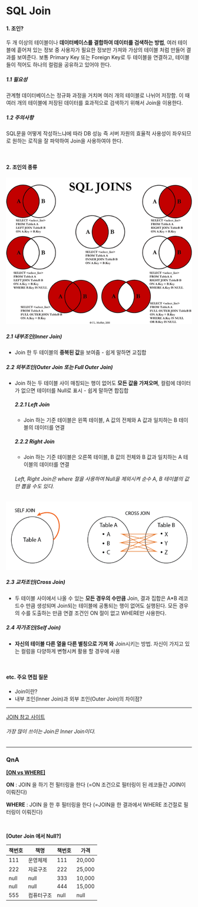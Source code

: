 # SQL Join

#### 1. 조인?

두 개 이상의 테이블이나 **데이터베이스를 결합하여 데이터를 검색하는 방법**, 여러 테이블에 흩어져 있는 정보 중 사용자가 필요한 정보만 가져와 가상의 테이블 처럼 만들어 결과를 보여준다. 보통 Primary Key 또는 Foreign Key로 두 테이블을 연결하고, 테이블들이 적어도 하나의 컬럼을 공유하고 있어야 한다. 

##### 1.1 필요성

관계형 데이터베이스는 정규화 과정을 거치며 여러 개의 테이블로 나뉘어 저장함. 이 때 여러 개의 테이블에 저장된 데이터를 효과적으로 검색하기 위해서 Join을 이용한다.

##### 1.2 주의사항

SQL문을 어떻게 작성하느냐에 따라 DB 성능 즉 서버 자원의 효율적 사용성이 좌우되므로 원하는 로직을 잘 파악하여 Join을 사용하여야 한다.

<br>

#### 2. 조인의 종류

![ex](DB.assets/Join_ex.png)

##### 2.1 내부조인(Inner Join)

* Join 한 두 테이블의 **중복된 값**을 보여줌 - 쉽게 말하면 교집합

##### 2.2 외부조인(Outer Join 또는 Full Outer Join)

* Join 하는 두 테이블 사이 매칭되는 행이 없어도 **모든 값을 가져오며**, 컬럼에 데이터가 없으면 테이터를 Null로 표시 - 쉽게 말하면 합집합

  ##### 2.2.1 Left Join

  * Join 하는 기준 테이블은 왼쪽 테이블, A 값의 전체와 A 값과 일치하는 B 테이블의 데이터를 연결

  ##### 2.2.2 Right Join

  * Join 하는 기준 테이블은 오른쪽 테이블, B 값의 전체와 B 값과 일치하는 A 테이블의 데이터를 연결

  ###### Left, Right Join은 where 절을 사용하여 Null을 제외시켜 순수 A, B 테이블의 값 만 뽑을 수도 있다.

![CrossselfJoin](DB.assets/Join_cross_self.png)

##### 2.3 교차조인(Cross Join)

* 두 테이블 사이에서 나올 수 있는 **모든 경우의 수만큼** Join, 결과 집합은 A*B 레코드수 만큼 생성되며 Join되는 테이블에 공통되는 행이 없어도 실행된다. 모든 경우의 수를 도출하는 만큼 연결 조건인 ON 절이 없고 WHERE만 사용한다.

##### 2.4 자가조인(Self Join)

* **자신의 테이블 다른 열을 다른 별칭으로 가져 와** Join시키는 방법. 자신이 가지고 있는 컬럼을 다양하게 변형시켜 활용 할 경우에 사용

<br>

#### etc. 주요 면접 질문

* Join이란?
* 내부 조인(Inner Join)과 외부 조인(Outer Join)의 차이점?

<hr>

[JOIN 참고 사이트](https://sql-joins.leopard.in.ua/)

###### 가장 많이 쓰이는 Join은 Inner Join이다.

<hr>

### QnA

[**[ON vs WHERE]**](https://developyo.tistory.com/121)

**ON** : JOIN 을 하기 전 필터링을 한다 (=ON 조건으로 필터링이 된 레코들간 JOIN이 이뤄진다)

**WHERE** : JOIN 을 한 후 필터링을 한다 (=JOIN을 한 결과에서 WHERE 조건절로 필터링이 이뤄진다)

<br>

**[Outer Join 에서 Null?]**

| 책번호 | 책명       | 책번호 | 가격   |
| ------ | ---------- | ------ | ------ |
| 111    | 운영체제   | 111    | 20,000 |
| 222    | 자료구조   | 222    | 25,000 |
| null   | null       | 333    | 10,000 |
| null   | null       | 444    | 15,000 |
| 555    | 컴퓨터구조 | null   | null   |

